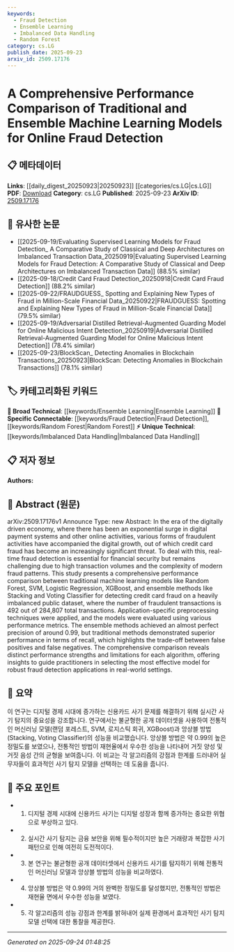 ```yaml
---
keywords:
  - Fraud Detection
  - Ensemble Learning
  - Imbalanced Data Handling
  - Random Forest
category: cs.LG
publish_date: 2025-09-23
arxiv_id: 2509.17176
---
```


<!-- KEYWORD_LINKING_METADATA:
{
  "processed_timestamp": "2025-09-24T01:48:25.443384",
  "vocabulary_version": "1.0",
  "selected_keywords": [
    "Fraud Detection",
    "Ensemble Learning",
    "Imbalanced Data Handling",
    "Random Forest"
  ],
  "rejected_keywords": [],
  "similarity_scores": {
    "Fraud Detection": 0.85,
    "Ensemble Learning": 0.82,
    "Imbalanced Data Handling": 0.8,
    "Random Forest": 0.78
  },
  "extraction_method": "AI_prompt_based",
  "budget_applied": true,
  "candidates_json": {
    "candidates": [
      {
        "surface": "credit card fraud detection",
        "canonical": "Fraud Detection",
        "aliases": [
          "credit card fraud",
          "fraud detection"
        ],
        "category": "specific_connectable",
        "rationale": "Fraud detection is a key application area for machine learning, offering strong connectivity to financial security topics.",
        "novelty_score": 0.58,
        "connectivity_score": 0.88,
        "specificity_score": 0.8,
        "link_intent_score": 0.85
      },
      {
        "surface": "ensemble methods",
        "canonical": "Ensemble Learning",
        "aliases": [
          "ensemble methods",
          "ensemble models"
        ],
        "category": "broad_technical",
        "rationale": "Ensemble learning is a fundamental technique in machine learning, enhancing model performance and robustness.",
        "novelty_score": 0.45,
        "connectivity_score": 0.9,
        "specificity_score": 0.7,
        "link_intent_score": 0.82
      },
      {
        "surface": "imbalanced dataset",
        "canonical": "Imbalanced Data Handling",
        "aliases": [
          "imbalanced dataset",
          "class imbalance"
        ],
        "category": "unique_technical",
        "rationale": "Handling imbalanced data is crucial for accurate fraud detection, offering specific insights into data preprocessing challenges.",
        "novelty_score": 0.65,
        "connectivity_score": 0.75,
        "specificity_score": 0.78,
        "link_intent_score": 0.8
      },
      {
        "surface": "Random Forest",
        "canonical": "Random Forest",
        "aliases": [
          "RF"
        ],
        "category": "specific_connectable",
        "rationale": "Random Forest is a widely used algorithm in fraud detection, providing a strong link to machine learning model discussions.",
        "novelty_score": 0.4,
        "connectivity_score": 0.85,
        "specificity_score": 0.72,
        "link_intent_score": 0.78
      }
    ],
    "ban_list_suggestions": [
      "traditional methods",
      "performance metrics",
      "real-time"
    ]
  },
  "decisions": [
    {
      "candidate_surface": "credit card fraud detection",
      "resolved_canonical": "Fraud Detection",
      "decision": "linked",
      "scores": {
        "novelty": 0.58,
        "connectivity": 0.88,
        "specificity": 0.8,
        "link_intent": 0.85
      }
    },
    {
      "candidate_surface": "ensemble methods",
      "resolved_canonical": "Ensemble Learning",
      "decision": "linked",
      "scores": {
        "novelty": 0.45,
        "connectivity": 0.9,
        "specificity": 0.7,
        "link_intent": 0.82
      }
    },
    {
      "candidate_surface": "imbalanced dataset",
      "resolved_canonical": "Imbalanced Data Handling",
      "decision": "linked",
      "scores": {
        "novelty": 0.65,
        "connectivity": 0.75,
        "specificity": 0.78,
        "link_intent": 0.8
      }
    },
    {
      "candidate_surface": "Random Forest",
      "resolved_canonical": "Random Forest",
      "decision": "linked",
      "scores": {
        "novelty": 0.4,
        "connectivity": 0.85,
        "specificity": 0.72,
        "link_intent": 0.78
      }
    }
  ]
}
-->

# A Comprehensive Performance Comparison of Traditional and Ensemble Machine Learning Models for Online Fraud Detection

## 📋 메타데이터

**Links**: [[daily_digest_20250923|20250923]] [[categories/cs.LG|cs.LG]]
**PDF**: [Download](https://arxiv.org/pdf/2509.17176.pdf)
**Category**: cs.LG
**Published**: 2025-09-23
**ArXiv ID**: [2509.17176](https://arxiv.org/abs/2509.17176)

## 🔗 유사한 논문
- [[2025-09-19/Evaluating Supervised Learning Models for Fraud Detection_ A Comparative Study of Classical and Deep Architectures on Imbalanced Transaction Data_20250919|Evaluating Supervised Learning Models for Fraud Detection: A Comparative Study of Classical and Deep Architectures on Imbalanced Transaction Data]] (88.5% similar)
- [[2025-09-18/Credit Card Fraud Detection_20250918|Credit Card Fraud Detection]] (88.2% similar)
- [[2025-09-22/FRAUDGUESS_ Spotting and Explaining New Types of Fraud in Million-Scale Financial Data_20250922|FRAUDGUESS: Spotting and Explaining New Types of Fraud in Million-Scale Financial Data]] (79.5% similar)
- [[2025-09-19/Adversarial Distilled Retrieval-Augmented Guarding Model for Online Malicious Intent Detection_20250919|Adversarial Distilled Retrieval-Augmented Guarding Model for Online Malicious Intent Detection]] (78.4% similar)
- [[2025-09-23/BlockScan_ Detecting Anomalies in Blockchain Transactions_20250923|BlockScan: Detecting Anomalies in Blockchain Transactions]] (78.1% similar)

## 🏷️ 카테고리화된 키워드
**🧠 Broad Technical**: [[keywords/Ensemble Learning|Ensemble Learning]]
**🔗 Specific Connectable**: [[keywords/Fraud Detection|Fraud Detection]], [[keywords/Random Forest|Random Forest]]
**⚡ Unique Technical**: [[keywords/Imbalanced Data Handling|Imbalanced Data Handling]]

## 📋 저자 정보

**Authors:** 

## 📄 Abstract (원문)

arXiv:2509.17176v1 Announce Type: new 
Abstract: In the era of the digitally driven economy, where there has been an exponential surge in digital payment systems and other online activities, various forms of fraudulent activities have accompanied the digital growth, out of which credit card fraud has become an increasingly significant threat. To deal with this, real-time fraud detection is essential for financial security but remains challenging due to high transaction volumes and the complexity of modern fraud patterns. This study presents a comprehensive performance comparison between traditional machine learning models like Random Forest, SVM, Logistic Regression, XGBoost, and ensemble methods like Stacking and Voting Classifier for detecting credit card fraud on a heavily imbalanced public dataset, where the number of fraudulent transactions is 492 out of 284,807 total transactions. Application-specific preprocessing techniques were applied, and the models were evaluated using various performance metrics. The ensemble methods achieved an almost perfect precision of around 0.99, but traditional methods demonstrated superior performance in terms of recall, which highlights the trade-off between false positives and false negatives. The comprehensive comparison reveals distinct performance strengths and limitations for each algorithm, offering insights to guide practitioners in selecting the most effective model for robust fraud detection applications in real-world settings.

## 📝 요약

이 연구는 디지털 경제 시대에 증가하는 신용카드 사기 문제를 해결하기 위해 실시간 사기 탐지의 중요성을 강조합니다. 연구에서는 불균형한 공개 데이터셋을 사용하여 전통적인 머신러닝 모델(랜덤 포레스트, SVM, 로지스틱 회귀, XGBoost)과 앙상블 방법(Stacking, Voting Classifier)의 성능을 비교했습니다. 앙상블 방법은 약 0.99의 높은 정밀도를 보였으나, 전통적인 방법이 재현율에서 우수한 성능을 나타내어 거짓 양성 및 거짓 음성 간의 균형을 보여줍니다. 이 비교는 각 알고리즘의 강점과 한계를 드러내어 실무자들이 효과적인 사기 탐지 모델을 선택하는 데 도움을 줍니다.

## 🎯 주요 포인트

- 1. 디지털 경제 시대에 신용카드 사기는 디지털 성장과 함께 증가하는 중요한 위협으로 부상하고 있다.
- 2. 실시간 사기 탐지는 금융 보안을 위해 필수적이지만 높은 거래량과 복잡한 사기 패턴으로 인해 여전히 도전적이다.
- 3. 본 연구는 불균형한 공개 데이터셋에서 신용카드 사기를 탐지하기 위해 전통적인 머신러닝 모델과 앙상블 방법의 성능을 비교하였다.
- 4. 앙상블 방법은 약 0.99의 거의 완벽한 정밀도를 달성했지만, 전통적인 방법은 재현율 면에서 우수한 성능을 보였다.
- 5. 각 알고리즘의 성능 강점과 한계를 밝혀내어 실제 환경에서 효과적인 사기 탐지 모델 선택에 대한 통찰을 제공한다.


---

*Generated on 2025-09-24 01:48:25*